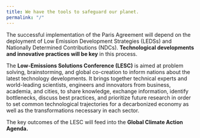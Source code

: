 ```yaml
---
title: We have the tools to safeguard our planet.
permalink: "/"
---
```

The successful implementation of the Paris Agreement will depend on the deployment of Low Emission Development Strategies (LEDSs) and Nationally Determined Contributions (NDCs). **Technological developments and innovative practices will be key** in this process.

The **Low-Emissions Solutions Conference (LESC)** is aimed at problem solving, brainstorming, and global co-creation to inform nations about the latest technology developments. It brings together technical experts and world-leading scientists, engineers and innovators from business, academia, and cities, to share knowledge, exchange information, identify bottlenecks, discuss best practices, and prioritize future research in order to set common technological trajectories for a decarbonized economy as well as the transformations necessary in each sector.

The key outcomes of the LESC will feed into the **Global Climate Action Agenda.**

